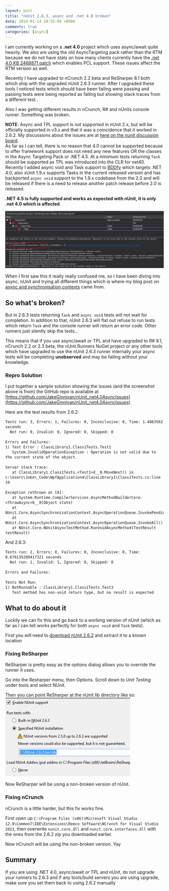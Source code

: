 ```yaml
---
layout: post
title: "nUnit 2.6.3, async and .net 4.0 broken"
date: 2014-01-14 18:55:09 +0000
comments: true
categories: [async]
---
```

I am currently working on a **.net 4.0** project which uses async/await quite heavily. We also are using the old AsyncTargeting pack rather than the RTM because we do not have stats on how many clients currently have the [.net 4.0 KB 2468871 patch](http://www.microsoft.com/en-us/download/details.aspx?id=3556) which enables PCL support. These issues affect the RTM version as well.

Recently I have upgraded to nCrunch 2.2 beta and ReSharper 8.1 both which ship with the upgraded nUnit 2.6.3 runner. After I upgraded these tools I noticed tests which should have been failing were passing and passing tests were being reported as failing but showing stack traces from a different test..

Also I was getting different results in nCrunch, R# and nUnits console runner. Something was broken.

**NOTE**: Async and TPL support is *not supported* in nUnit 2.x, but will be officially supported in v3.x and that it was a coincidence that it worked in 2.6.2. My discussions about the issues are at [here on the nunit discussion board](https://groups.google.com/forum/#!topic/nunit-discuss/McE95Cy2DlY).  
As far as I can tell, there is no reason that 4.0 cannot be supported because to offer framework support does not need any new features OR the classes in the Async Targeting Pack or .NET 4.5. At a minimum tests returning `Task` should be supported as TPL was introduced into the CLR for net40.    
Recently I added async void and Task support to [BDDfy](https://github.com/TestStack/TestStack.BDDfy/pull/32) which targets .NET 4.0, also xUnit 1.9.x supports Tasks in the current released version and has backported `async void` support to the 1.9.x codebase from the 2.0 and will be released if there is a need to release another patch release before 2.0 is released.

**.NET 4.5 is fully supported and works as expected with nUnit, it is only .net 4.0 which is affected**

<!-- more -->

![2014-01-14-nunit-263,asyncandnet4](/assets/posts/2014-01-14-nunit-263,asyncandnet4.png)

When I first saw this it really really confused me, so I have been diving into async, nUnit and trying all different things which is where my blog post on [async and synchronisation contexts](http://jake.ginnivan.net/blog/2014/01/10/on-async-and-sync-contexts/) came from.

## So what's broken?
But in 2.6.3 tests returning `Task` and `async void` tests will not wait for completion. In addition to that, nUnit 2.6.3 will flat out refuse to run tests which return `Task` and the console runner will return an error code. Other runners just silently skip the tests... 

This means that if you use async/await *or* TPL and have upgraded to R# 8.1, nCrunch 2.2 or 2.3 beta, the nUnit.Runners NuGet project or any other tools which have upgraded to use the nUnit 2.6.3 runner internally your async tests will be completing **unobserved** and may be failing without your knowledge.

### Repro Solution
I put together a sample solution showing the issues (and the screenshot above is from) the GitHub repo is available at [https://github.com/JakeGinnivan/nUnit_net4.0AsyncIssues](https://github.com/JakeGinnivan/nUnit_net4.0AsyncIssues)

Here are the test results from 2.6.2:

	Tests run: 3, Errors: 1, Failures: 0, Inconclusive: 0, Time: 1.4863562 seconds
	  Not run: 0, Invalid: 0, Ignored: 0, Skipped: 0
	
	Errors and Failures:
	1) Test Error : ClassLibrary1.Class1Tests.Test1
	   System.InvalidOperationException : Operation is not valid due to the current state of the object.
	
	Server stack trace:
	   at ClassLibrary1.Class1Tests.<Test1>d__0.MoveNext() in c:\Users\Jake\_Code\WpfApplication4\ClassLibrary1\Class1Tests.cs:line 19
	
	Exception rethrown at [0]:
	   at System.Runtime.CompilerServices.AsyncMethodBuilderCore.<ThrowAsync>b__0(Object state)
	   at NUnit.Core.AsyncSynchronizationContext.AsyncOperationQueue.InvokePendingOperations()
	   at NUnit.Core.AsyncSynchronizationContext.AsyncOperationQueue.InvokeAll()
	   at NUnit.Core.NUnitAsyncTestMethod.RunVoidAsyncMethod(TestResult testResult)

And 2.6.3:

	Tests run: 2, Errors: 0, Failures: 0, Inconclusive: 0, Time: 0.676135209417321 seconds
	  Not run: 1, Invalid: 1, Ignored: 0, Skipped: 0
	
	Errors and Failures:
	
	Tests Not Run:
	1) NotRunnable : ClassLibrary1.Class1Tests.Test3
	   Test method has non-void return type, but no result is expected

## What to do about it
Luckily we can fix this and go back to a working version of nUnit (which as far as I can tell works perfectly for both `async void` and `Task` tests).

First you will need to [download nUnit 2.6.2](http://launchpad.net/nunitv2/trunk/2.6.2/+download/NUnit-2.6.2.zip) and extract it to a known location

### Fixing ReSharper
ReSharper is pretty easy as the options dialog allows you to override the runner it uses.

Go into the Resharper menu, then Options. Scroll down to *Unit Testing* under tools and select NUnit.

Then you can point ReSharper at the nUnit lib directory like so:
![2014-01-14-nunit-263,asyncandnet41](/assets/posts/2014-01-14-nunit-263,asyncandnet41.png)

Now ReSharper will be using a non-broken version of nUnit.

### Fixing nCrunch
nCrunch is a little harder, but this fix works fine.

First open up `C:\Program Files (x86)\Microsoft Visual Studio 12.0\Common7\IDE\Extensions\Remco Software\NCrunch for Visual Studio 2013`, then overwrite `nunit.core.dll` and `nunit.core.interfaces.dll` with the ones from the 2.6.2 zip you downloaded earlier.

Now nCrunch will be using the non-broken version. Yay

## Summary
If you are using .NET 4.0, async/await *or* TPL and nUnit, do not upgrade your runners to 2.6.3 and if any tools/build servers you are using upgrade, make sure you set them back to using 2.6.2 manually